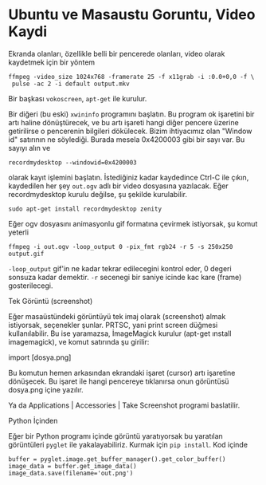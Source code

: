 # Ubuntu ve Masaustu Goruntu, Video Kaydi

Ekranda olanları, özellikle belli bir pencerede olanları, video olarak
kaydetmek için bir yöntem

```
ffmpeg -video_size 1024x768 -framerate 25 -f x11grab -i :0.0+0,0 -f \
 pulse -ac 2 -i default output.mkv
```

Bir başkası `vokoscreen`, `apt-get` ile kurulur.

Bir diğeri (bu eski) `xwininfo` programını başlatın. Bu program ok
işaretini bir artı haline dönüştürecek, ve bu artı işareti hangi diğer
pencere üzerine getirilirse o pencerenin bilgileri dökülecek. Bizim
ihtiyacımız olan "Window id" satırının ne söylediği. Burada mesela
0x4200003 gibi bir sayı var. Bu sayıyı alın ve

```
recordmydesktop --windowid=0x4200003
```

olarak kayıt işlemini başlatın. İstediğiniz kadar kaydedince Ctrl-C
ile çıkın, kaydedilen her şey `out.ogv` adlı bir video dosyasına
yazılacak. Eğer recordmydesktop kurulu değilse, şu şekilde
kurulabilir.

```
sudo apt-get install recordmydesktop zenity
```

Eğer ogv dosyasını animasyonlu gif formatına çevirmek istiyorsak, şu
komut yeterli

```
ffmpeg -i out.ogv -loop_output 0 -pix_fmt rgb24 -r 5 -s 250x250 output.gif
```

`-loop_output` gif'in ne kadar tekrar edilecegini kontrol eder, 0
degeri sonsuza kadar demektir. `-r` secenegi bir saniye icinde kac kare
(frame) gosterilecegi.


Tek Görüntü (screenshot)

Eğer masaüstündeki görüntüyü tek imaj olarak (screenshot) almak
istiyorsak, seçenekler şunlar. PRTSC, yani print screen düğmesi
kullanılabilir. Bu ise yaramazsa, İmageMagick kurulur (apt-get ınstall
imagemagick), ve komut satırında şu girilir:

import [dosya.png]

Bu komutun hemen arkasından ekrandaki işaret (cursor) artı işaretine
dönüşecek. Bu işaret ile hangi pencereye tıklanırsa onun görüntüsü
dosya.png içine yazılır.

Ya da Applications | Accessories | Take Screenshot programi
baslatilir.

Python İçinden

Eğer bir Python programı içinde görüntü yaratıyorsak bu yaratılan
görüntüleri `pyglet` ile yakalayabiliriz. Kurmak için `pip
install`. Kod içinde

```
buffer = pyglet.image.get_buffer_manager().get_color_buffer()            
image_data = buffer.get_image_data()
image_data.save(filename='out.png')
```


